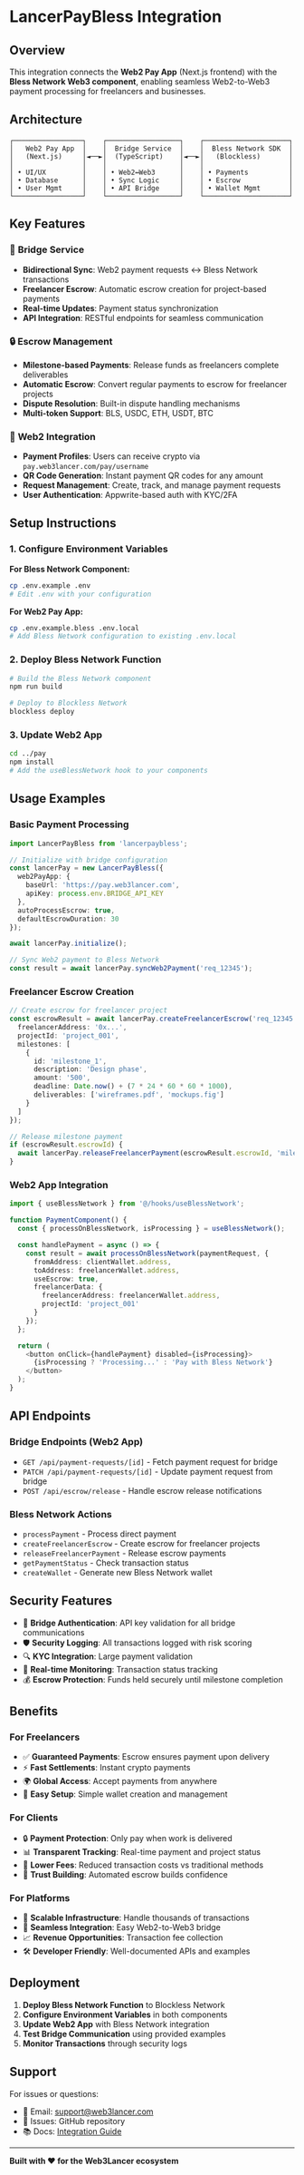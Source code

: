 # LancerPayBless Integration

## Overview

This integration connects the **Web2 Pay App** (Next.js frontend) with the **Bless Network Web3 component**, enabling seamless Web2-to-Web3 payment processing for freelancers and businesses.

## Architecture

```
┌─────────────────┐    ┌──────────────────┐    ┌─────────────────────┐
│   Web2 Pay App  │    │  Bridge Service  │    │  Bless Network SDK  │
│   (Next.js)     │◄──►│  (TypeScript)    │◄──►│   (Blockless)       │
│                 │    │                  │    │                     │
│ • UI/UX         │    │ • Web2↔Web3      │    │ • Payments          │
│ • Database      │    │ • Sync Logic     │    │ • Escrow            │
│ • User Mgmt     │    │ • API Bridge     │    │ • Wallet Mgmt       │
└─────────────────┘    └──────────────────┘    └─────────────────────┘
```

## Key Features

### 🌉 **Bridge Service**
- **Bidirectional Sync**: Web2 payment requests ↔ Bless Network transactions
- **Freelancer Escrow**: Automatic escrow creation for project-based payments
- **Real-time Updates**: Payment status synchronization
- **API Integration**: RESTful endpoints for seamless communication

### 🔒 **Escrow Management**
- **Milestone-based Payments**: Release funds as freelancers complete deliverables
- **Automatic Escrow**: Convert regular payments to escrow for freelancer projects
- **Dispute Resolution**: Built-in dispute handling mechanisms
- **Multi-token Support**: BLS, USDC, ETH, USDT, BTC

### 💼 **Web2 Integration**
- **Payment Profiles**: Users can receive crypto via `pay.web3lancer.com/pay/username`
- **QR Code Generation**: Instant payment QR codes for any amount
- **Request Management**: Create, track, and manage payment requests
- **User Authentication**: Appwrite-based auth with KYC/2FA

## Setup Instructions

### 1. Configure Environment Variables

**For Bless Network Component:**
```bash
cp .env.example .env
# Edit .env with your configuration
```

**For Web2 Pay App:**
```bash
cp .env.example.bless .env.local
# Add Bless Network configuration to existing .env.local
```

### 2. Deploy Bless Network Function

```bash
# Build the Bless Network component
npm run build

# Deploy to Blockless Network
blockless deploy
```

### 3. Update Web2 App

```bash
cd ../pay
npm install
# Add the useBlessNetwork hook to your components
```

## Usage Examples

### Basic Payment Processing

```typescript
import LancerPayBless from 'lancerpaybless';

// Initialize with bridge configuration
const lancerPay = new LancerPayBless({
  web2PayApp: {
    baseUrl: 'https://pay.web3lancer.com',
    apiKey: process.env.BRIDGE_API_KEY
  },
  autoProcessEscrow: true,
  defaultEscrowDuration: 30
});

await lancerPay.initialize();

// Sync Web2 payment to Bless Network
const result = await lancerPay.syncWeb2Payment('req_12345');
```

### Freelancer Escrow Creation

```typescript
// Create escrow for freelancer project
const escrowResult = await lancerPay.createFreelancerEscrow('req_12345', {
  freelancerAddress: '0x...',
  projectId: 'project_001',
  milestones: [
    {
      id: 'milestone_1',
      description: 'Design phase',
      amount: '500',
      deadline: Date.now() + (7 * 24 * 60 * 60 * 1000),
      deliverables: ['wireframes.pdf', 'mockups.fig']
    }
  ]
});

// Release milestone payment
if (escrowResult.escrowId) {
  await lancerPay.releaseFreelancerPayment(escrowResult.escrowId, 'milestone_1');
}
```

### Web2 App Integration

```typescript
import { useBlessNetwork } from '@/hooks/useBlessNetwork';

function PaymentComponent() {
  const { processOnBlessNetwork, isProcessing } = useBlessNetwork();

  const handlePayment = async () => {
    const result = await processOnBlessNetwork(paymentRequest, {
      fromAddress: clientWallet.address,
      toAddress: freelancerWallet.address,
      useEscrow: true,
      freelancerData: {
        freelancerAddress: freelancerWallet.address,
        projectId: 'project_001'
      }
    });
  };

  return (
    <button onClick={handlePayment} disabled={isProcessing}>
      {isProcessing ? 'Processing...' : 'Pay with Bless Network'}
    </button>
  );
}
```

## API Endpoints

### Bridge Endpoints (Web2 App)

- `GET /api/payment-requests/[id]` - Fetch payment request for bridge
- `PATCH /api/payment-requests/[id]` - Update payment request from bridge
- `POST /api/escrow/release` - Handle escrow release notifications

### Bless Network Actions

- `processPayment` - Process direct payment
- `createFreelancerEscrow` - Create escrow for freelancer projects
- `releaseFreelancerPayment` - Release escrow payments
- `getPaymentStatus` - Check transaction status
- `createWallet` - Generate new Bless Network wallet

## Security Features

- 🔐 **Bridge Authentication**: API key validation for all bridge communications
- 🛡️ **Security Logging**: All transactions logged with risk scoring
- 🔍 **KYC Integration**: Large payment validation
- 🚨 **Real-time Monitoring**: Transaction status tracking
- 💰 **Escrow Protection**: Funds held securely until milestone completion

## Benefits

### For Freelancers
- ✅ **Guaranteed Payments**: Escrow ensures payment upon delivery
- ⚡ **Fast Settlements**: Instant crypto payments
- 🌍 **Global Access**: Accept payments from anywhere
- 📱 **Easy Setup**: Simple wallet creation and management

### For Clients
- 🔒 **Payment Protection**: Only pay when work is delivered
- 📊 **Transparent Tracking**: Real-time payment and project status
- 💸 **Lower Fees**: Reduced transaction costs vs traditional methods
- 🤝 **Trust Building**: Automated escrow builds confidence

### For Platforms
- 🚀 **Scalable Infrastructure**: Handle thousands of transactions
- 🔄 **Seamless Integration**: Easy Web2-to-Web3 bridge
- 📈 **Revenue Opportunities**: Transaction fee collection
- 🛠️ **Developer Friendly**: Well-documented APIs and examples

## Deployment

1. **Deploy Bless Network Function** to Blockless Network
2. **Configure Environment Variables** in both components
3. **Update Web2 App** with Bless Network integration
4. **Test Bridge Communication** using provided examples
5. **Monitor Transactions** through security logs

## Support

For issues or questions:
- 📧 Email: support@web3lancer.com
- 🐛 Issues: GitHub repository
- 📚 Docs: [Integration Guide](./docs/integration.md)

---

**Built with ❤️ for the Web3Lancer ecosystem**